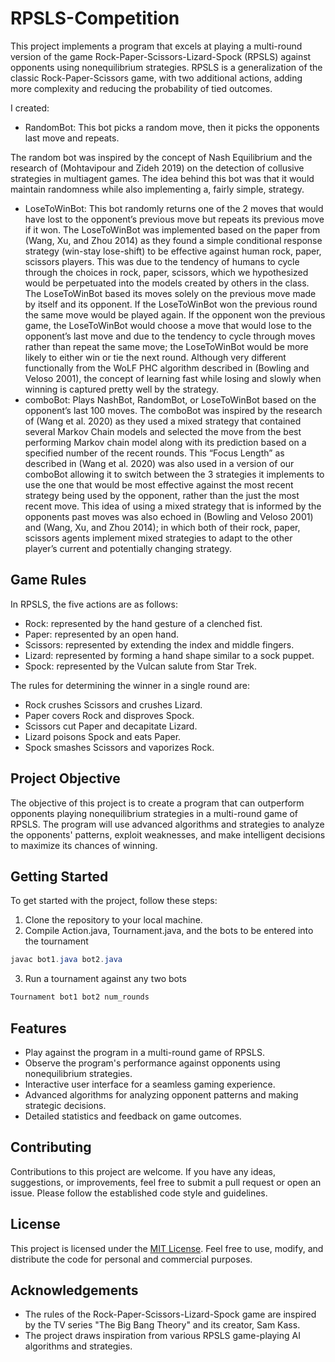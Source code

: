 # RPSLS-Competition

This project implements a program that excels at playing a multi-round version of the game Rock-Paper-Scissors-Lizard-Spock (RPSLS) against opponents using nonequilibrium strategies. RPSLS is a generalization of the classic Rock-Paper-Scissors game, with two additional actions, adding more complexity and reducing the probability of tied outcomes.

I created:
- RandomBot: This bot picks a random move, then it picks
the opponents last move and repeats.

The random bot was inspired by the concept of Nash
Equilibrium and the research of (Mohtavipour and Zideh
2019) on the detection of collusive strategies in multiagent
games. The idea behind this bot was that it would maintain
randomness while also implementing a, fairly simple, strategy.
- LoseToWinBot: This bot randomly returns one of the 2
moves that would have lost to the opponent’s previous
move but repeats its previous move if it won.
The LoseToWinBot was implemented based on the paper
from (Wang, Xu, and Zhou 2014) as they found a simple
conditional response strategy (win-stay lose-shift) to be effective against human rock, paper, scissors players. This was
due to the tendency of humans to cycle through the choices
in rock, paper, scissors, which we hypothesized would be
perpetuated into the models created by others in the class.
The LoseToWinBot based its moves solely on the previous
move made by itself and its opponent. If the LoseToWinBot won the previous round the same move would be played
again. If the opponent won the previous game, the LoseToWinBot would choose a move that would lose to the opponent’s last move and due to the tendency to cycle through
moves rather than repeat the same move; the LoseToWinBot would be more likely to either win or tie the next round.
Although very different functionally from the WoLF PHC
algorithm described in (Bowling and Veloso 2001), the concept of learning fast while losing and slowly when winning
is captured pretty well by the strategy.
- comboBot: Plays NashBot, RandomBot, or LoseToWinBot based on the opponent’s last 100 moves.
The comboBot was inspired by the research of
(Wang et al. 2020) as they used a mixed strategy that contained several Markov Chain models and selected the move
from the best performing Markov chain model along with its
prediction based on a specified number of the recent rounds.
This “Focus Length” as described in (Wang et al. 2020) was
also used in a version of our comboBot allowing it to switch
between the 3 strategies it implements to use the one that
would be most effective against the most recent strategy being used by the opponent, rather than the just the most recent
move. This idea of using a mixed strategy that is informed
by the opponents past moves was also echoed in (Bowling
and Veloso 2001) and (Wang, Xu, and Zhou 2014); in which
both of their rock, paper, scissors agents implement mixed
strategies to adapt to the other player’s current and potentially changing strategy.


## Game Rules

In RPSLS, the five actions are as follows:
- Rock: represented by the hand gesture of a clenched fist.
- Paper: represented by an open hand.
- Scissors: represented by extending the index and middle fingers.
- Lizard: represented by forming a hand shape similar to a sock puppet.
- Spock: represented by the Vulcan salute from Star Trek.

The rules for determining the winner in a single round are:
- Rock crushes Scissors and crushes Lizard.
- Paper covers Rock and disproves Spock.
- Scissors cut Paper and decapitate Lizard.
- Lizard poisons Spock and eats Paper.
- Spock smashes Scissors and vaporizes Rock.

## Project Objective

The objective of this project is to create a program that can outperform opponents playing nonequilibrium strategies in a multi-round game of RPSLS. The program will use advanced algorithms and strategies to analyze the opponents' patterns, exploit weaknesses, and make intelligent decisions to maximize its chances of winning.

## Getting Started

To get started with the project, follow these steps:

1. Clone the repository to your local machine.
2. Compile Action.java, Tournament.java, and the bots to be entered into the tournament

```java
javac bot1.java bot2.java 
```

3. Run a tournament against any two bots 
```java
Tournament bot1 bot2 num_rounds
```

## Features

- Play against the program in a multi-round game of RPSLS.
- Observe the program's performance against opponents using nonequilibrium strategies.
- Interactive user interface for a seamless gaming experience.
- Advanced algorithms for analyzing opponent patterns and making strategic decisions.
- Detailed statistics and feedback on game outcomes.

## Contributing

Contributions to this project are welcome. If you have any ideas, suggestions, or improvements, feel free to submit a pull request or open an issue. Please follow the established code style and guidelines.

## License

This project is licensed under the [MIT License](LICENSE). Feel free to use, modify, and distribute the code for personal and commercial purposes.

## Acknowledgements

- The rules of the Rock-Paper-Scissors-Lizard-Spock game are inspired by the TV series "The Big Bang Theory" and its creator, Sam Kass.
- The project draws inspiration from various RPSLS game-playing AI algorithms and strategies.

